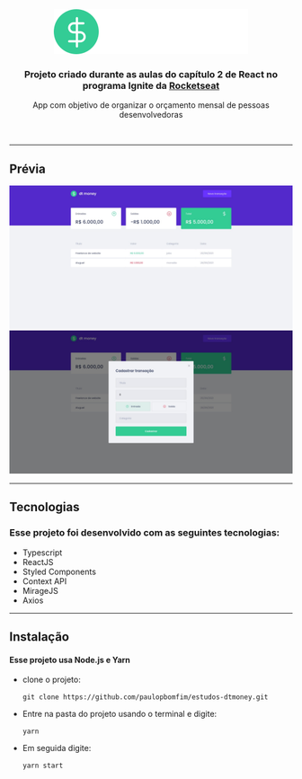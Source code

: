 <div align="center"><img src="./public/doc/logo.svg"></div>

<div>

  <h3 align="center">Projeto criado durante as aulas do capítulo 2 de React no programa Ignite da <a href="https://www.rocketseat.com.br">Rocketseat</a></h3>
  <p align="center">App com objetivo de organizar o orçamento mensal de pessoas desenvolvedoras</p>
  <br/>
</div>

---

## Prévia

![home](public/doc/home.jpeg)
![modal](public/doc/modal.jpeg)

---

## Tecnologias
### Esse projeto foi desenvolvido com as seguintes tecnologias:

- Typescript
- ReactJS
- Styled Components
- Context API
- MirageJS
- Axios

---

## Instalação
#### Esse projeto usa Node.js e Yarn
- clone o projeto:
  ```
  git clone https://github.com/paulopbomfim/estudos-dtmoney.git
  ```
- Entre na pasta do projeto usando o terminal e digite:
  ```
  yarn
  ```
- Em seguida digite:
  ```
  yarn start
  ```